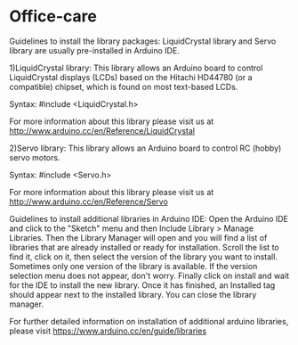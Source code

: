 # Office-care
Guidelines to install the library packages:
LiquidCrystal library and Servo library are usually pre-installed in Arduino IDE.

1)LiquidCrystal library:
This library allows an Arduino board to control LiquidCrystal displays (LCDs) based on the Hitachi HD44780 (or a compatible) chipset, which is found on most text-based LCDs.

Syntax: #include <LiquidCrystal.h>

For more information about this library please visit us at http://www.arduino.cc/en/Reference/LiquidCrystal

2)Servo library:
This library allows an Arduino board to control RC (hobby) servo motors.

Syntax: #include <Servo.h>

For more information about this library please visit us at http://www.arduino.cc/en/Reference/Servo

Guidelines to install additional libraries in Arduino IDE:
Open the  Arduino IDE and click to the "Sketch" menu and then Include Library > Manage Libraries.
Then the Library Manager will open and you will find a list of libraries that are already installed or ready for installation.
 Scroll the list to find it, click on it, then select the version of the library you want to install. 
Sometimes only one version of the library is available. If the version selection menu does not appear, don't worry.
Finally click on install and wait for the IDE to install the new library. Once it has finished, an Installed tag should appear next to the installed library.
 You can close the library manager.

For further detailed information on installation of additional arduino libraries, please visit https://www.arduino.cc/en/guide/libraries

